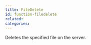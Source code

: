 ```yaml
---
title: FileDelete
id: function-filedelete
related:
categories:
---
```


Deletes the specified file on the server.